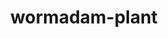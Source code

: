 ---
id: 413
title: wormadam-plant
types: [bug,grass]
image: https://raw.githubusercontent.com/PokeAPI/sprites/master/sprites/pokemon/413.png
---